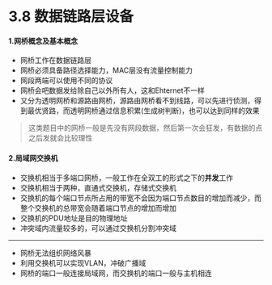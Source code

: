 # 3.8 数据链路层设备

#### 1.网桥概念及基本概念

* 网桥工作在数据链路层
* 网桥必须具备路径选择能力，MAC层没有流量控制能力
* 网段两端可以使用不同的协议
* 网桥会吧数据发给除自己以外所有人，这和Ehternet不一样
* 又分为透明网桥和源路由网桥，源路由网桥看不到线路，可以先进行侦测，得到最优贤路，而透明网桥通过信息积累(生成树判断)，也可以达到同样的效果 

> 这类题目中的网桥一般是先没有网段数据，然后第一次会狂发，有数据的点之后发就会比较理性

#### 2.局域网交换机

* 交换机相当于多端口网桥，一般工作在全双工的形式之下的**并发**工作
* 交换机相当于两种，直通式交换机，存储式交换机
* 交换机的每个端口节点所占用的带宽不会因为端口节点数目的增加而减少，而整个交换机的总带宽会随着端口节点的增加而增加
* 交换机的PDU地址是目的物理地址
* 冲突域内流量较多的，可以通过交换机分割冲突域



***

* 网桥无法组织网络风暴
* 利用交换机可以实现VLAN，冲破广播域
* 网桥的端口一般连接局域网，而交换机的端口一般与主机相连